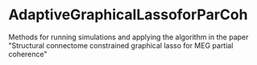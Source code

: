 # AdaptiveGraphicalLassoforParCoh
 Methods for running simulations and applying the algorithm in the paper "Structural connectome constrained graphical lasso for MEG partial coherence"
